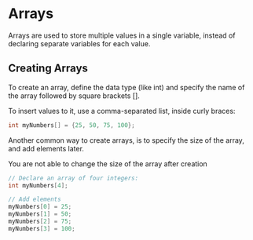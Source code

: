 # Arrays

Arrays are used to store multiple values in a single variable, instead of declaring separate variables for each value.

## Creating Arrays

To create an array, define the data type (like int) and specify the name of the array followed by square brackets [].

To insert values to it, use a comma-separated list, inside curly braces:

```c
int myNumbers[] = {25, 50, 75, 100};
```

Another common way to create arrays, is to specify the size of the array, and add elements later.

You are not able to change the size of the array after creation

```c
// Declare an array of four integers:
int myNumbers[4];

// Add elements
myNumbers[0] = 25;
myNumbers[1] = 50;
myNumbers[2] = 75;
myNumbers[3] = 100;
```